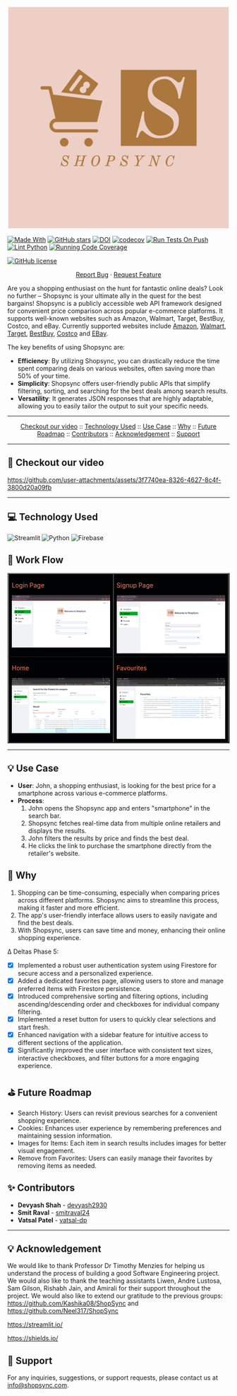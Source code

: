 <p align="center"><img width="500" src="./assets/shopsync-logos.jpeg"></p>

[![Made With](https://img.shields.io/badge/made%20with-python-blue)](https://www.python.org/)
[![GitHub stars](https://badgen.net/github/stars/Neel317/ShopSync)](https://badgen.net/github/stars/Neel317/ShopSync)
[![DOI](https://zenodo.org/badge/866275389.svg)](https://doi.org/10.5281/zenodo.14020467)
[![codecov](https://codecov.io/github/devyash2930/ShopSync-SE/branch/testing/graph/badge.svg?token=TP83NH85TA)](https://codecov.io/github/devyash2930/ShopSync-SE)
[![Run Tests On Push](https://github.com/Neel317/ShopSync/actions/workflows/unit_test.yml/badge.svg)](https://github.com/devyash2930/ShopSync-SE/actions/workflows/unit_test.yml)
[![Lint Python](https://github.com/Neel317/ShopSync/actions/workflows/main.yml/badge.svg)](https://github.com/devyash2930/ShopSync-SE/actions/workflows/main.yml)
[![Running Code Coverage](https://github.com/Neel317/ShopSync/actions/workflows/code_cov.yml/badge.svg)](https://github.com/devyash2930/ShopSync-SE/actions/workflows/code_cov.yml)



<!--Badges-->
<a href="https://github.com/Neel317/ShopSync/blob/main/LICENSE"><img alt="GitHub license" src="https://img.shields.io/github/license/Neel317/ShopSync"></a>


<p align="center">
    <a href="https://github.com/devyash2930/ShopSync-SE/issues/new/choose">Report Bug</a>
    ·
    <a href="https://github.com/devyash2930/ShopSync-SE/issues/new/choose">Request Feature</a>
</p>

Are you a shopping enthusiast on the hunt for fantastic online deals? Look no further – Shopsync is your ultimate ally in the quest for the best bargains! Shopsync is a publicly accessible web API framework designed for convenient price comparison across popular e-commerce platforms. It supports well-known websites such as Amazon, Walmart, Target, BestBuy, Costco, and eBay. Currently supported websites include [Amazon](https://www.amazon.com/), [Walmart](https://www.walmart.com/), [Target](https://www.target.com/), [BestBuy](https://www.bestbuy.com/), [Costco](https://www.costco.com/) and [EBay](https://www.ebay.com/).

The key benefits of using Shopsync are:

- **Efficiency**: By utilizing Shopsync, you can drastically reduce the time spent comparing deals on various websites, often saving more than 50% of your time.
- **Simplicity**: Shopsync offers user-friendly public APIs that simplify filtering, sorting, and searching for the best deals among search results.
- **Versatility**: It generates JSON responses that are highly adaptable, allowing you to easily tailor the output to suit your specific needs.

---

<p align="center">
  <a href="#movie_camera-checkout-our-video">Checkout our video</a>
  ::
  <a href="#computer-technology-used">Technology Used</a>
  ::
  <a href="#bulb-use-case">Use Case</a>
  ::
  <a href="#page_facing_up-why">Why</a>
  ::
  <a href="#golf-future-roadmap">Future Roadmap</a>
  ::
  <a href="#sparkles-contributors">Contributors</a>
  ::
  <a href="#Acknowledgement">Acknowledgement</a>
  ::
  <a href="#email-support">Support</a>
</p>

---

:movie_camera: Checkout our video
---

https://github.com/user-attachments/assets/3f7740ea-8326-4627-8c4f-3800d20a09fb

---



:computer: Technology Used
---
![Streamlit](https://img.shields.io/badge/Streamlit-FF4F00?style=for-the-badge&logo=streamlit&logoColor=white)
![Python](https://img.shields.io/badge/Python-3776AB?style=for-the-badge&logo=python&logoColor=white)
![Firebase](https://img.shields.io/badge/Firebase-FFCA28?style=for-the-badge&logo=firebase&logoColor=white)


## 🔄 Work Flow

<table border="2" bordercolorlight="#b9dcff" bordercolordark="#006fdd">
  <tr style="background: #010203 ">
    <td valign="top"> 
      <p style="color: #FF7A59"> Login Page
      </p>
      <a href="./media/Login.jpg"> 
        <img src="./media/Login.jpg" >      
      </a>
    </td>
    <td valign="top">
     <p style="color: #FF7A59"> Signup Page
      </p>
     <a href="./media/Signup.jpg">
        <img src="./media/Signup.jpg"> 
      </a> 
    </td>
  </tr>
  
  <tr style="background: #010203;"> 
    <td valign="top">
     <p style="color: #FF7A59"> Home
      </p>
     <a href="./media/Home.png">
        <img src="./media/Home.png"> 
      </a> 
    </td>
    <td valign="top"> 
      <p style="color: #FF7A59"> Favourites
      </p>
      <a href="./media/Favourites.png"> 
        <img src="./media/Favourites.png">      
      </a>
    </td>
  </tr>
</table>

---

:bulb: Use Case
---
- **User**: John, a shopping enthusiast, is looking for the best price for a smartphone across various e-commerce platforms.
- **Process**:
  1. John opens the Shopsync app and enters "smartphone" in the search bar.
  2. Shopsync fetches real-time data from multiple online retailers and displays the results.
  3. John filters the results by price and finds the best deal.
  4. He clicks the link to purchase the smartphone directly from the retailer's website.

:page_facing_up: Why
---
1. Shopping can be time-consuming, especially when comparing prices across different platforms. Shopsync aims to streamline this process, making it faster and more efficient.
2. The app's user-friendly interface allows users to easily navigate and find the best deals.
3. With Shopsync, users can save time and money, enhancing their online shopping experience.

Δ Deltas
Phase 5:
- [x] Implemented a robust user authentication system using Firestore for secure access and a personalized experience.
- [x] Added a dedicated favorites page, allowing users to store and manage preferred items with Firestore persistence.
- [x] Introduced comprehensive sorting and filtering options, including ascending/descending order and checkboxes for individual company filtering.
- [x] Implemented a reset button for users to quickly clear selections and start fresh.
- [x] Enhanced navigation with a sidebar feature for intuitive access to different sections of the application.
- [x] Significantly improved the user interface with consistent text sizes, interactive checkboxes, and filter buttons for a more engaging experience.

:golf: Future Roadmap
---
- Search History: Users can revisit previous searches for a convenient shopping experience.
- Cookies: Enhances user experience by remembering preferences and maintaining session information.
- Images for Items: Each item in search results includes images for better visual engagement.
- Remove from Favorites: Users can easily manage their favorites by removing items as needed.

:sparkles: Contributors
---
- **Devyash Shah** - [devyash2930](https://github.com/devyash2930)
- **Smit Raval** - [smitraval24 ](https://github.com/smitraval24)
- **Vatsal Patel** - [vatsal-dp](https://github.com/vatsal-dp)

---

:bulb: Acknowledgement
---
We would like to thank Professor Dr Timothy Menzies for helping us understand the process of building a good Software Engineering project. We would also like to thank the teaching assistants Liwen, Andre Lustosa, Sam Gilson, Rishabh Jain, and Amirali for their support throughout the project. We would also like to extend our gratitude to the previous groups: https://github.com/Kashika08/ShopSync and https://github.com/Neel317/ShopSync

https://streamlit.io/

https://shields.io/

:email: Support
---
For any inquiries, suggestions, or support requests, please contact us at [info@shopsync.com](mailto:info@shopsync.com).

